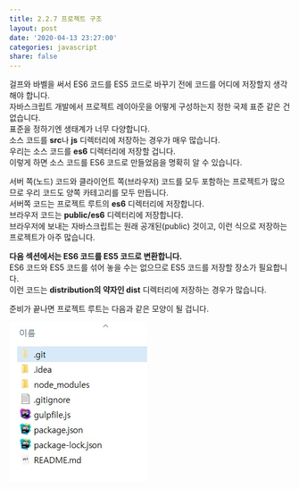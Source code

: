```yaml
---
title: 2.2.7 프로젝트 구조
layout: post
date: '2020-04-13 23:27:00'
categories: javascript
share: false
---
```


걸프와 바벨을 써서 ES6 코드를 ES5 코드로 바꾸기 전에 코드를 어디에 저장할지 생각해야 합니다.  
자바스크립트 개발에서 프로젝트 레이아웃을 어떻게 구성하는지 정한 국제 표준 같은 건 없습니다.  
표준을 정하기엔 생태계가 너무 다양합니다.  
소스 코드를 **src**나 **js** 디렉터리에 저장하는 경우가 매우 많습니다.  
우리는 소스 코드를 **es6** 디렉터리에 저장할 겁니다.  
이렇게 하면 소스 코드를 ES6 코드로 만들었음을 명확히 알 수 있습니다.

서버 쪽(노드) 코드와 클라이언트 쪽(브라우저) 코드를 모두 포함하는 프로젝트가 많으므로 우리 코드도 양쪽 카테고리를 모두 만듭니다.  
서버쪽 코드는 프로젝트 루트의 **es6** 디렉터리에 저장합니다.  
브라우저 코드는 **public/es6** 디렉터리에 저장합니다.  
브라우저에 보내는 자바스크립트는 원래 공개된(public) 것이고, 이런 식으로 저장하는 프로젝트가 아주 많습니다.

**다음 섹션에서는 ES6 코드를 ES5 코드로 변환합니다.**  
ES6 코드와 ES5 코드를 섞어 놓을 수는 없으므로 ES5 코드를 저장할 장소가 필요합니다.  
이런 코드는 **distribution의 약자인 dist** 디렉터리에 저장하는 경우가 많습니다.

준비가 끝나면 프로젝트 루트는 다음과 같은 모양이 될 겁니다.

![이미지](/assets/img/learningjs/image15.jpg)